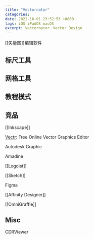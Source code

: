```yaml
---
title: "Vectornator"
categories: 
date: 2022-10-01 23:52:53 +0800
tags: iOS iPadOS macOS
excerpt: Vectornator：Vector Design
---
```


[[矢量图]]编辑软件

## 标尺工具



## 网格工具



## 教程模式



## 竞品

[[Inkscape]]

[Vectr](https://vectr.com/): Free Online Vector Graphics Editor

Autodesk Graphic

Amadine

[[Logoist]]

[[Sketch]]

Figma

[[Affinity Designer]]

[[OmniGraffle]]


## Misc

CDRViewer


